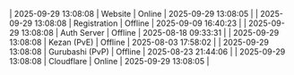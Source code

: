 | 2025-09-29 13:08:08 | Website | Online | 2025-09-29 13:08:05 |
| 2025-09-29 13:08:08 | Registration | Offline | 2025-09-09 16:40:23 |
| 2025-09-29 13:08:08 | Auth Server | Offline | 2025-08-18 09:33:31 |
| 2025-09-29 13:08:08 | Kezan (PvE) | Offline | 2025-08-03 17:58:02 |
| 2025-09-29 13:08:08 | Gurubashi (PvP) | Offline | 2025-08-23 21:44:06 |
| 2025-09-29 13:08:08 | Cloudflare | Online | 2025-09-29 13:08:05 |
